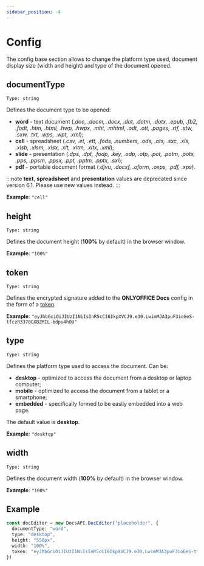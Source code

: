 ```yaml
---
sidebar_position: -4
---
```


# Config

The config base section allows to change the platform type used, document display size (width and height) and type of the document opened.

## documentType

`Type: string`

Defines the document type to be opened:

- **word** - text document (*.doc, .docm, .docx, .dot, .dotm, .dotx, .epub, .fb2, .fodt, .htm, .html, .hwp, .hwpx, .mht, .mhtml, .odt, .ott, .pages, .rtf, .stw, .sxw, .txt, .wps, .wpt, .xml*);
- **cell** - spreadsheet (*.csv, .et, .ett, .fods, .numbers, .ods, .ots, .sxc, .xls, .xlsb, .xlsm, .xlsx, .xlt, .xltm, .xltx, .xml*);
- **slide** - presentation (*.dps, .dpt, .fodp, .key, .odp, .otp, .pot, .potm, .potx, .pps, .ppsm, .ppsx, .ppt, .pptm, .pptx, .sxi*);
- **pdf** - portable document format (*.djvu, .docxf, .oform, .oxps, .pdf, .xps*).

<!--- **diagram** - diagram document (*.vsdm, .vsdx, .vssm, .vssx, .vstm, .vstx*)-->

:::note
**text**, **spreadsheet** and **presentation** values are deprecated since version 6.1. Please use new values instead.
:::

**Example**: `"cell"`

## height

`Type: string`

Defines the document height (**100%** by default) in the browser window.

**Example**: `"100%"`

## token

`Type: string`

Defines the encrypted signature added to the **ONLYOFFICE Docs** config in the form of a [token](../../additional-api/signature/browser.md).

**Example**: `"eyJhbGciOiJIUzI1NiIsInR5cCI6IkpXVCJ9.e30.LwimMJA3puF3ioGeS-tfczR3370GXBZMIL-bdpu4hOU"`

## type

`Type: string`

Defines the platform type used to access the document. Can be:

- **desktop** - optimized to access the document from a desktop or laptop computer;
- **mobile** - optimized to access the document from a tablet or a smartphone;
- **embedded** - specifically formed to be easily embedded into a web page.

The default value is **desktop**.

**Example**: `"desktop"`

## width

`Type: string`

Defines the document width (**100%** by default) in the browser window.

**Example**: `"100%"`

## Example

``` ts
const docEditor = new DocsAPI.DocEditor("placeholder", {
  documentType: "word",
  type: "desktop",
  height: "550px",
  width: "100%",
  token: "eyJhbGciOiJIUzI1NiIsInR5cCI6IkpXVCJ9.e30.LwimMJA3puF3ioGeS-tfczR3370GXBZMIL-bdpu4hOU",
})
```
